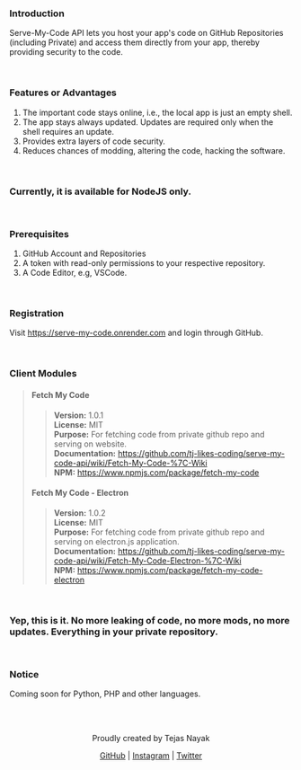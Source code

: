 ### Introduction
Serve-My-Code API lets you host your app's code on GitHub Repositories (including Private) and access them directly from your app, thereby providing security to the code.

&nbsp;

### Features or Advantages
1) The important code stays online, i.e., the local app is just an empty shell.
2) The app stays always updated. Updates are required only when the shell requires an update.
3) Provides extra layers of code security.
4) Reduces chances of modding, altering the code, hacking the software.

&nbsp;

### Currently, it is available for NodeJS only.

&nbsp;

### Prerequisites
1) GitHub Account and Repositories
2) A token with read-only permissions to your respective repository.
3) A Code Editor, e.g, VSCode.

&nbsp;

### Registration
Visit https://serve-my-code.onrender.com and login through GitHub.

&nbsp;

### Client Modules

> #### Fetch My Code
> > **Version:** 1.0.1 <br>
> > **License:** MIT <br>
> > **Purpose:** For fetching code from private github repo and serving on website. <br>
> > **Documentation:** https://github.com/tj-likes-coding/serve-my-code-api/wiki/Fetch-My-Code-%7C-Wiki <br>
> > **NPM:** https://www.npmjs.com/package/fetch-my-code
> 
>
> #### Fetch My Code - Electron
> > **Version:** 1.0.2 <br>
> > **License:** MIT <br>
> > **Purpose:** For fetching code from private github repo and serving on electron.js application. <br>
> > **Documentation:** https://github.com/tj-likes-coding/serve-my-code-api/wiki/Fetch-My-Code-Electron-%7C-Wiki <br>
> > **NPM:** https://www.npmjs.com/package/fetch-my-code-electron

&nbsp;

### Yep, this is it. No more leaking of code, no more mods, no more updates. Everything in your private repository.

&nbsp;

### Notice
Coming soon for Python, PHP and other languages.

&nbsp;

<br>
<div align="center">
Proudly created by Tejas Nayak

[GitHub](https://github.com/tj-likes-coding) | [Instagram](https://instagram.com/tjnayak) | [Twitter](https://twitter.com/tjsmediacorner)
</div>
